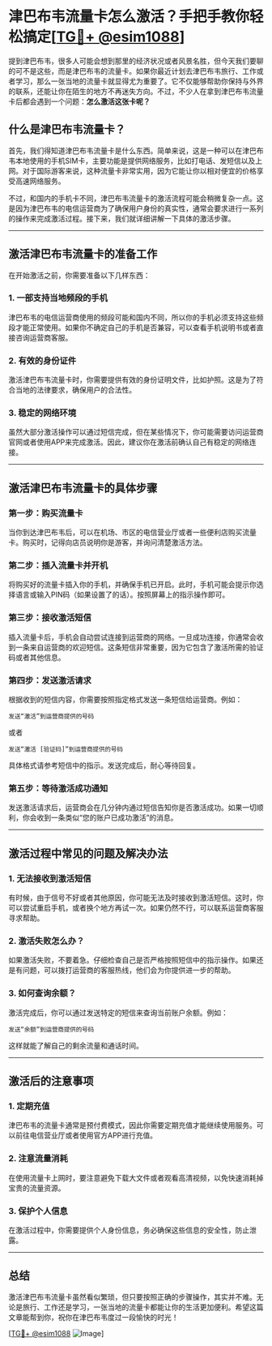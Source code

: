# 津巴布韦流量卡怎么激活？手把手教你轻松搞定[[TG💪+ @esim1088](https://t.me/s/esim1088)]

提到津巴布韦，很多人可能会想到那里的经济状况或者风景名胜，但今天我们要聊的可不是这些，而是津巴布韦的流量卡。如果你最近计划去津巴布韦旅行、工作或者学习，那么一张当地的流量卡就显得尤为重要了。它不仅能够帮助你保持与外界的联系，还能让你在陌生的地方不再迷失方向。不过，不少人在拿到津巴布韦流量卡后都会遇到一个问题：**怎么激活这张卡呢？**

## 什么是津巴布韦流量卡？

首先，我们得知道津巴布韦流量卡是什么东西。简单来说，这是一种可以在津巴布韦本地使用的手机SIM卡，主要功能是提供网络服务，比如打电话、发短信以及上网。对于国际游客来说，这种流量卡非常实用，因为它能让你以相对便宜的价格享受高速网络服务。

不过，和国内的手机卡不同，津巴布韦流量卡的激活流程可能会稍微复杂一点。这是因为津巴布韦的电信运营商为了确保用户身份的真实性，通常会要求进行一系列的操作来完成激活过程。接下来，我们就详细讲解一下具体的激活步骤。

---

## 激活津巴布韦流量卡的准备工作

在开始激活之前，你需要准备以下几样东西：

### 1. 一部支持当地频段的手机
津巴布韦的电信运营商使用的频段可能和国内不同，所以你的手机必须支持这些频段才能正常使用。如果你不确定自己的手机是否兼容，可以查看手机说明书或者直接咨询运营商客服。

### 2. 有效的身份证件
激活津巴布韦流量卡时，你需要提供有效的身份证明文件，比如护照。这是为了符合当地的法律要求，确保用户的合法性。

### 3. 稳定的网络环境
虽然大部分激活操作可以通过短信完成，但在某些情况下，你可能需要访问运营商官网或者使用APP来完成激活。因此，建议你在激活前确认自己有稳定的网络连接。

---

## 激活津巴布韦流量卡的具体步骤

### 第一步：购买流量卡
当你到达津巴布韦后，可以在机场、市区的电信营业厅或者一些便利店购买流量卡。购买时，记得向店员说明你是游客，并询问清楚激活方法。

### 第二步：插入流量卡并开机
将购买好的流量卡插入你的手机，并确保手机已开启。此时，手机可能会提示你选择语言或输入PIN码（如果设置了的话）。按照屏幕上的指示操作即可。

### 第三步：接收激活短信
插入流量卡后，手机会自动尝试连接到运营商的网络。一旦成功连接，你通常会收到一条来自运营商的欢迎短信。这条短信非常重要，因为它包含了激活所需的验证码或者其他信息。

### 第四步：发送激活请求
根据收到的短信内容，你需要按照指定格式发送一条短信给运营商。例如：
```
发送“激活”到运营商提供的号码
```
或者
```
发送“激活 [验证码]”到运营商提供的号码
```
具体格式请参考短信中的指示。发送完成后，耐心等待回复。

### 第五步：等待激活成功通知
发送激活请求后，运营商会在几分钟内通过短信告知你是否激活成功。如果一切顺利，你会收到一条类似“您的账户已成功激活”的消息。

---

## 激活过程中常见的问题及解决办法

### 1. 无法接收到激活短信
有时候，由于信号不好或者其他原因，你可能无法及时接收到激活短信。这时，你可以尝试重启手机，或者换个地方再试一次。如果仍然不行，可以联系运营商客服寻求帮助。

### 2. 激活失败怎么办？
如果激活失败，不要着急。仔细检查自己是否严格按照短信中的指示操作。如果还是有问题，可以拨打运营商的客服热线，他们会为你提供进一步的帮助。

### 3. 如何查询余额？
激活完成后，你可以通过发送特定的短信来查询当前账户余额。例如：
```
发送“余额”到运营商提供的号码
```
这样就能了解自己的剩余流量和通话时间。

---

## 激活后的注意事项

### 1. 定期充值
津巴布韦的流量卡通常是预付费模式，因此你需要定期充值才能继续使用服务。可以前往电信营业厅或者使用官方APP进行充值。

### 2. 注意流量消耗
在使用流量卡上网时，要注意避免下载大文件或者观看高清视频，以免快速消耗掉宝贵的流量资源。

### 3. 保护个人信息
在激活过程中，你需要提供个人身份信息，务必确保这些信息的安全性，防止泄露。

---

## 总结

激活津巴布韦流量卡虽然看似繁琐，但只要按照正确的步骤操作，其实并不难。无论是旅行、工作还是学习，一张当地的流量卡都能让你的生活更加便利。希望这篇文章能帮到你，祝你在津巴布韦度过一段愉快的时光！

[[TG💪+ @esim1088](https://t.me/s/esim1088) ![Image](https://i.postimg.cc/4NQfJmqS/Snipaste-2025-05-13-00-14-12.png)]